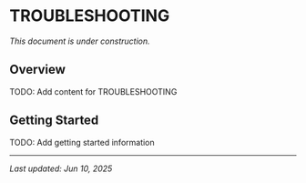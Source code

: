 # TROUBLESHOOTING

_This document is under construction._

## Overview

TODO: Add content for TROUBLESHOOTING

## Getting Started

TODO: Add getting started information

---

_Last updated: Jun 10, 2025_
